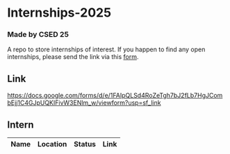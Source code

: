 # Internships-2025
  ### Made by CSED 25 
  A repo to store internships of interest.
  If you happen to find any open internships, please send the link via this [form](https://docs.google.com/forms/d/e/1FAIpQLSd4RoZeTgh7bJ2fLb7HgJCombEjj1C4GJpUQKIFivW3ENlm_w/viewform?usp=sf_link).
## Link
https://docs.google.com/forms/d/e/1FAIpQLSd4RoZeTgh7bJ2fLb7HgJCombEjj1C4GJpUQKIFivW3ENlm_w/viewform?usp=sf_link

## Intern

| Name | Location | Status | Link |
|---|----------|---|---|

